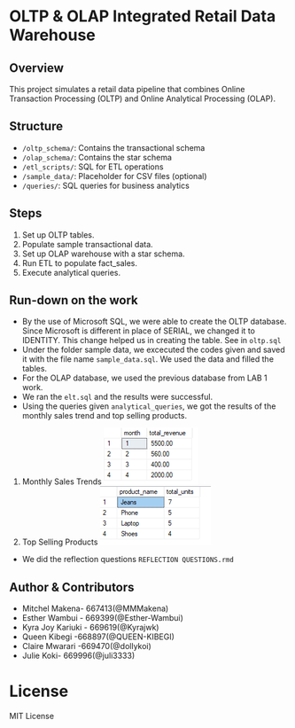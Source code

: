 
# OLTP & OLAP Integrated Retail Data Warehouse

## Overview
This project simulates a retail data pipeline that combines Online Transaction Processing (OLTP) and Online Analytical Processing (OLAP).

## Structure
- `/oltp_schema/`: Contains the transactional schema
- `/olap_schema/`: Contains the star schema
- `/etl_scripts/`: SQL for ETL operations
- `/sample_data/`: Placeholder for CSV files (optional)
- `/queries/`: SQL queries for business analytics

## Steps
1. Set up OLTP tables.
2. Populate sample transactional data.
3. Set up OLAP warehouse with a star schema.
4. Run ETL to populate fact_sales.
5. Execute analytical queries.

## Run-down on the work
- By the use of Microsoft SQL, we were able to create the OLTP database. Since Microsoft is different in place of SERIAL, we changed it to IDENTITY. This change helped us in creating the table. See in `oltp.sql`
- Under the folder sample data, we excecuted the codes given and saved it with the file name `sample_data.sql`. We used the data and filled the tables.
- For the OLAP database, we used the previous database from LAB 1 work.
- We ran the `elt.sql` and the results were successful.
- Using the queries given `analytical_queries`, we got the results of the monthly sales trend and top selling products.
 1. Monthly Sales Trends
 ![alt text](image.png)
 2. Top Selling Products
 ![alt text](image-1.png)
 
 - We did the reflection questions `REFLECTION QUESTIONS.rmd`

## Author & Contributors
- Mitchel Makena- 667413(@MMMakena)
- Esther Wambui - 669399(@Esther-Wambui)
- Kyra Joy Kariuki - 669619(@Kyrajwk)
- Queen Kibegi -668897(@QUEEN-KIBEGI)
- Claire Mwarari -669470(@dollykoi)
- Julie Koki- 669996(@juli3333)

# License
MIT License
